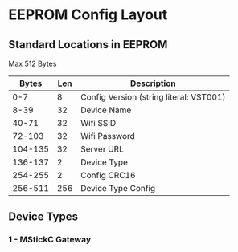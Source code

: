# EEPROM Config Layout

## Standard Locations in EEPROM
Max 512 Bytes

| Bytes   | Len | Description   |
| ------- | --- | ------------- |
| 0-7     | 8   | Config Version (string literal: VST001) |
| 8-39    | 32  | Device Name   |
| 40-71   | 32  | Wifi SSID     |
| 72-103  | 32  | Wifi Password |
| 104-135 | 32  | Server URL    |
| 136-137 | 2   | Device Type   |
| 254-255 | 2   | Config CRC16  |
| 256-511 | 256 | Device Type Config |

## Device Types
### 1 - MStickC Gateway
